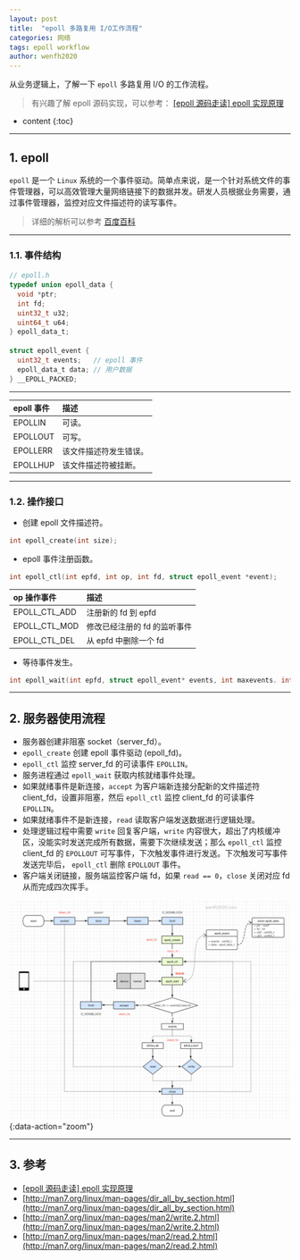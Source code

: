 ```yaml
---
layout: post
title:  "epoll 多路复用 I/O工作流程"
categories: 网络
tags: epoll workflow
author: wenfh2020
---
```


从业务逻辑上，了解一下 `epoll` 多路复用 I/O 的工作流程。

> 有兴趣了解 epoll 源码实现，可以参考： [[epoll 源码走读] epoll 实现原理](https://wenfh2020.com/2020/04/23/epoll-code/)



* content
{:toc}

---

## 1. epoll

`epoll` 是一个 `Linux` 系统的一个事件驱动。简单点来说，是一个针对系统文件的事件管理器，可以高效管理大量网络链接下的数据并发。研发人员根据业务需要，通过事件管理器，监控对应文件描述符的读写事件。

> 详细的解析可以参考 [百度百科](https://baike.baidu.com/item/epoll/10738144?fr=aladdin)

---

### 1.1. 事件结构

```c
// epoll.h
typedef union epoll_data {
  void *ptr;
  int fd;
  uint32_t u32;
  uint64_t u64;
} epoll_data_t;

struct epoll_event {
  uint32_t events;   // epoll 事件
  epoll_data_t data; // 用户数据
} __EPOLL_PACKED;
```

---

| epoll 事件 | 描述                   |
| :--------- | :--------------------- |
| EPOLLIN    | 可读。                 |
| EPOLLOUT   | 可写。                 |
| EPOLLERR   | 该文件描述符发生错误。 |
| EPOLLHUP   | 该文件描述符被挂断。   |

---

### 1.2. 操作接口

* 创建 epoll 文件描述符。

```c
int epoll_create(int size);
```

* epoll 事件注册函数。

```c
int epoll_ctl(int epfd, int op, int fd, struct epoll_event *event);
```

| op 操作事件   | 描述                         |
| :------------ | :--------------------------- |
| EPOLL_CTL_ADD | 注册新的 fd 到 epfd          |
| EPOLL_CTL_MOD | 修改已经注册的 fd 的监听事件 |
| EPOLL_CTL_DEL | 从 epfd 中删除一个 fd        |

* 等待事件发生。

```c
int epoll_wait(int epfd, struct epoll_event* events, int maxevents. int timeout);
```

---

## 2. 服务器使用流程

* 服务器创建非阻塞 socket（server_fd）。
* `epoll_create` 创建 epoll 事件驱动 (epoll_fd)。
* `epoll_ctl` 监控 server_fd 的可读事件 `EPOLLIN`。
* 服务进程通过 `epoll_wait` 获取内核就绪事件处理。
* 如果就绪事件是新连接，`accept` 为客户端新连接分配新的文件描述符 client_fd，设置非阻塞，然后 `epoll_ctl` 监控 client_fd 的可读事件 `EPOLLIN`。
* 如果就绪事件不是新连接，`read` 读取客户端发送数据进行逻辑处理。
* 处理逻辑过程中需要 `write` 回复客户端，`write` 内容很大，超出了内核缓冲区，没能实时发送完成所有数据，需要下次继续发送；那么 `epoll_ctl` 监控 client_fd 的 `EPOLLOUT` 可写事件，下次触发事件进行发送。下次触发可写事件发送完毕后， `epoll_ctl` 删除 `EPOLLOUT` 事件。
* 客户端关闭链接，服务端监控客户端 fd，如果 `read == 0`，`close` 关闭对应 fd 从而完成四次挥手。

![epoll 使用流程](/images/2020-05-11-16-57-43.png){:data-action="zoom"}

---

## 3. 参考

* [[epoll 源码走读] epoll 实现原理](https://wenfh2020.com/2020/04/23/epoll-code/)
* [http://man7.org/linux/man-pages/dir_all_by_section.html](http://man7.org/linux/man-pages/dir_all_by_section.html)
* [http://man7.org/linux/man-pages/man2/write.2.html](http://man7.org/linux/man-pages/man2/write.2.html)
* [http://man7.org/linux/man-pages/man2/read.2.html](http://man7.org/linux/man-pages/man2/read.2.html)

